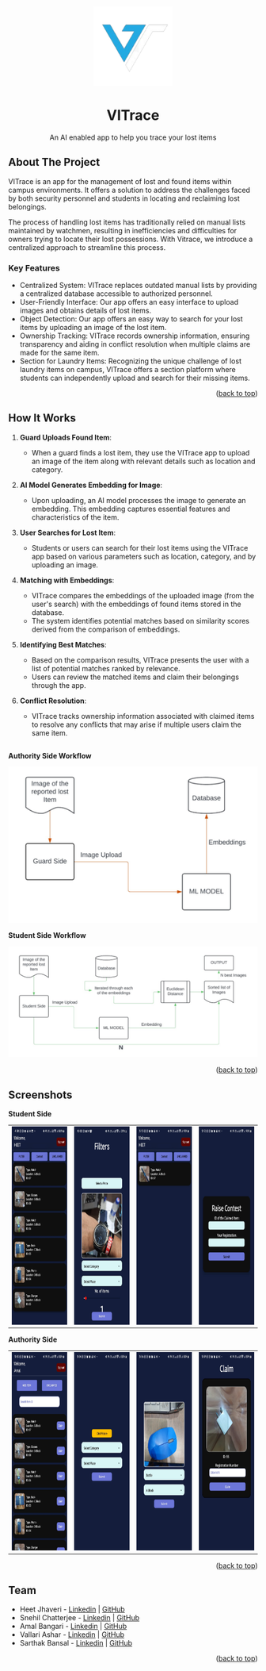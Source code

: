 <a name="readme-top"></a>
<br />
<div align="center">
  <a href="https://github.com/github_username/repo_name">
    <img src="../images/logo.png" alt="Logo" width="160" height="160">
  </a>

<h1 align="center">VITrace</h3>

  <p align="center">
    An AI enabled app to help you trace your lost items
  </p>
</div>



<!-- ABOUT THE PROJECT -->
## About The Project
VITrace is an app for the management of lost and found items within campus environments. It offers a solution to address the challenges faced by both security personnel and students in locating and reclaiming lost belongings.

The process of handling lost items has traditionally relied on manual lists maintained by watchmen, resulting in inefficiencies and difficulties for owners trying to locate their lost possessions. With Vitrace, we introduce a centralized approach to streamline this process.

### Key Features
- Centralized System: VITrace replaces outdated manual lists by providing a centralized database accessible to authorized personnel.
- User-Friendly Interface: Our app offers an easy interface to upload images and obtains details of lost items.
- Object Detection: Our app offers an easy way to search for your lost items by uploading an image of the lost item.
- Ownership Tracking: VITrace records ownership information, ensuring transparency and aiding in conflict resolution when multiple claims are made for the same item.
- Section for Laundry Items: Recognizing the unique challenge of lost laundry items on campus, VITrace offers a section platform where students can independently upload and search for their missing items.

<p align="right">(<a href="#readme-top">back to top</a>)</p>

## How It Works

1. **Guard Uploads Found Item**:
   - When a guard finds a lost item, they use the VITrace app to upload an image of the item along with relevant details such as location and category.

2. **AI Model Generates Embedding for Image**:
   - Upon uploading, an AI model processes the image to generate an embedding. This embedding captures essential features and characteristics of the item.

3. **User Searches for Lost Item**:
   - Students or users can search for their lost items using the VITrace app based on various parameters such as location, category, and by uploading an image.

4. **Matching with Embeddings**:
   - VITrace compares the embeddings of the uploaded image (from the user's search) with the embeddings of found items stored in the database.
   - The system identifies potential matches based on similarity scores derived from the comparison of embeddings.

5. **Identifying Best Matches**:
   - Based on the comparison results, VITrace presents the user with a list of potential matches ranked by relevance.
   - Users can review the matched items and claim their belongings through the app.

6. **Conflict Resolution**:
   - VITrace tracks ownership information associated with claimed items to resolve any conflicts that may arise if multiple users claim the same item.


##

**Authority Side Workflow**

   <img src="../images/auth.jpeg">

**Student Side Workflow**

   <img src="../images/Student.jpeg">


<p align="right">(<a href="#readme-top">back to top</a>)</p>

## Screenshots

**Student Side**
<table>
  <tr>
    <td>
      <img src="../images/screenshot_unclaimed.jpeg" alt="unclaimed items" height="400"/>
    </td>
    <td>
      <img src="./../images/screenshot_filter.jpeg" alt="filter" height="400"/>
    </td>
    <td>
      <img src="../images/screenshot_result.jpeg" alt="filter" height="400"/>
    </td>
    <td>
      <img src="../images/screenshot_contest_claim.jpeg" alt="filter" height="400"/>
    </td>
  </tr>
</table>

**Authority Side**

<table>
  <tr>
    <td>
      <img src="../images/guard_home.jpeg" alt="unclaimed items" height="400"/>
    </td>
    <td>
      <img src="../images/guard_submit.jpeg" alt="filter" height="400"/>
    </td>
    <td>
      <img src="../images/guard_image.jpeg" alt="filter" height="400"/>
    </td>
    <td>
      <img src="../images/guard_claim.jpeg" alt="filter" height="400"/>
    </td>
  </tr>
</table>



<p align="right">(<a href="#readme-top">back to top</a>)</p>

## Team
- Heet Jhaveri - [Linkedin](https://www.linkedin.com/in/heet-jhaveri-873a90269/) | [GitHub](https://github.com/heet-10104) 
- Snehil Chatterjee - [Linkedin](https://www.linkedin.com/in/snehilchatterjee/) | [GitHub](https://github.com/snehilchatterjee)
- Amal Bangari - [Linkedin](https://www.linkedin.com/in/amal-bangari-692b29277/)  | [GitHub](https://github.com/amal064) 
- Vallari Ashar - [Linkedin](https://www.linkedin.com/in/vallari-ashar-500166249/) | [GitHub](https://github.com/vallari1)
- Sarthak Bansal - [Linkedin](https://www.linkedin.com/in/sarthakbansal674/) | [GitHub](https://github.com/sarthak-bansal)

<p align="right">(<a href="#readme-top">back to top</a>)</p>
